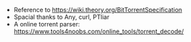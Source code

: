 * Reference to https://wiki.theory.org/BitTorrentSpecification
* Spacial thanks to Any, curl, PTliar
* A online torrent parser: https://www.tools4noobs.com/online_tools/torrent_decode/
